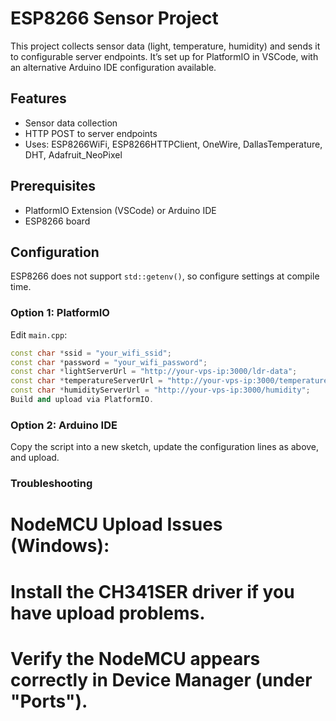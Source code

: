 # ESP8266 Sensor Project

This project collects sensor data (light, temperature, humidity) and sends it to configurable server endpoints. It’s set up for PlatformIO in VSCode, with an alternative Arduino IDE configuration available.

## Features
- Sensor data collection
- HTTP POST to server endpoints
- Uses: ESP8266WiFi, ESP8266HTTPClient, OneWire, DallasTemperature, DHT, Adafruit_NeoPixel

## Prerequisites
- PlatformIO Extension (VSCode) or Arduino IDE
- ESP8266 board

## Configuration

ESP8266 does not support `std::getenv()`, so configure settings at compile time.

### Option 1: PlatformIO
Edit `main.cpp`:
```cpp
const char *ssid = "your_wifi_ssid";
const char *password = "your_wifi_password";
const char *lightServerUrl = "http://your-vps-ip:3000/ldr-data";
const char *temperatureServerUrl = "http://your-vps-ip:3000/temperature";
const char *humidityServerUrl = "http://your-vps-ip:3000/humidity";
Build and upload via PlatformIO.
```

### Option 2: Arduino IDE
Copy the script into a new sketch, update the configuration lines as above, and upload.

### Troubleshooting

# NodeMCU Upload Issues (Windows):

# Install the CH341SER driver if you have upload problems.

# Verify the NodeMCU appears correctly in Device Manager (under "Ports").
